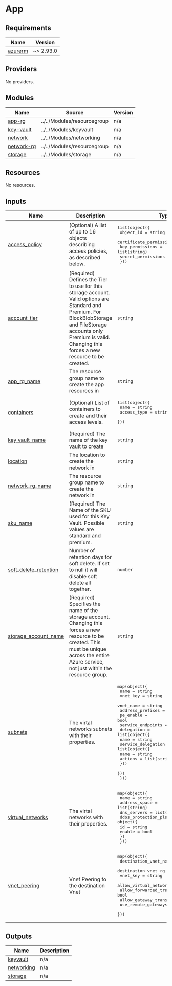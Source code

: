 # App

<!-- BEGINNING OF PRE-COMMIT-TERRAFORM DOCS HOOK -->
## Requirements

| Name | Version |
|------|---------|
| <a name="requirement_azurerm"></a> [azurerm](#requirement\_azurerm) | ~> 2.93.0 |

## Providers

No providers.

## Modules

| Name | Source | Version |
|------|--------|---------|
| <a name="module_app-rg"></a> [app-rg](#module\_app-rg) | ../../Modules/resourcegroup | n/a |
| <a name="module_key-vault"></a> [key-vault](#module\_key-vault) | ../../Modules/keyvault | n/a |
| <a name="module_network"></a> [network](#module\_network) | ../../Modules/networking | n/a |
| <a name="module_network-rg"></a> [network-rg](#module\_network-rg) | ../../Modules/resourcegroup | n/a |
| <a name="module_storage"></a> [storage](#module\_storage) | ../../Modules/storage | n/a |

## Resources

No resources.

## Inputs

| Name | Description | Type | Default | Required |
|------|-------------|------|---------|:--------:|
| <a name="input_access_policy"></a> [access\_policy](#input\_access\_policy) | (Optional) A list of up to 16 objects describing access policies, as described below. | <pre>list(object({<br>    object_id               = string<br>    certificate_permissions = list(string)<br>    key_permissions         = list(string)<br>    secret_permissions      = list(string)<br>  }))</pre> | `[]` | no |
| <a name="input_account_tier"></a> [account\_tier](#input\_account\_tier) | (Required) Defines the Tier to use for this storage account. Valid options are Standard and Premium. For BlockBlobStorage and FileStorage accounts only Premium is valid. Changing this forces a new resource to be created. | `string` | n/a | yes |
| <a name="input_app_rg_name"></a> [app\_rg\_name](#input\_app\_rg\_name) | The resource group name to create the app resources in | `string` | `"app-tf-rg"` | no |
| <a name="input_containers"></a> [containers](#input\_containers) | (Optional) List of containers to create and their access levels. | <pre>list(object({<br>    name        = string<br>    access_type = string<br>  }))</pre> | `[]` | no |
| <a name="input_key_vault_name"></a> [key\_vault\_name](#input\_key\_vault\_name) | (Required) The name of the key vault to create | `string` | n/a | yes |
| <a name="input_location"></a> [location](#input\_location) | The location to create the network in | `string` | `"eastus2"` | no |
| <a name="input_network_rg_name"></a> [network\_rg\_name](#input\_network\_rg\_name) | The resource group name to create the network in | `string` | `"network-tf-rg"` | no |
| <a name="input_sku_name"></a> [sku\_name](#input\_sku\_name) | (Required) The Name of the SKU used for this Key Vault. Possible values are standard and premium. | `string` | n/a | yes |
| <a name="input_soft_delete_retention"></a> [soft\_delete\_retention](#input\_soft\_delete\_retention) | Number of retention days for soft delete. If set to null it will disable soft delete all together. | `number` | `0` | no |
| <a name="input_storage_account_name"></a> [storage\_account\_name](#input\_storage\_account\_name) | (Required) Specifies the name of the storage account. Changing this forces a new resource to be created. This must be unique across the entire Azure service, not just within the resource group. | `string` | n/a | yes |
| <a name="input_subnets"></a> [subnets](#input\_subnets) | The virtal networks subnets with their properties. | <pre>map(object({<br>    name              = string<br>    vnet_key          = string<br>    vnet_name         = string<br>    address_prefixes  = list(string)<br>    pe_enable         = bool<br>    service_endpoints = list(string)<br>    delegation = list(object({<br>      name = string<br>      service_delegation = list(object({<br>        name    = string<br>        actions = list(string)<br>      }))<br>    }))<br>  }))</pre> | `{}` | no |
| <a name="input_virtual_networks"></a> [virtual\_networks](#input\_virtual\_networks) | The virtal networks with their properties. | <pre>map(object({<br>    name          = string<br>    address_space = list(string)<br>    dns_servers   = list(string)<br>    ddos_protection_plan = object({<br>      id     = string<br>      enable = bool<br>    })<br>  }))</pre> | `{}` | no |
| <a name="input_vnet_peering"></a> [vnet\_peering](#input\_vnet\_peering) | Vnet Peering to the destination Vnet | <pre>map(object({<br>    destination_vnet_name        = string<br>    destination_vnet_rg          = string<br>    vnet_key                     = string<br>    allow_virtual_network_access = bool<br>    allow_forwarded_traffic      = bool<br>    allow_gateway_transit        = bool<br>    use_remote_gateways          = bool<br>  }))</pre> | `{}` | no |

## Outputs

| Name | Description |
|------|-------------|
| <a name="output_keyvault"></a> [keyvault](#output\_keyvault) | n/a |
| <a name="output_networking"></a> [networking](#output\_networking) | n/a |
| <a name="output_storage"></a> [storage](#output\_storage) | n/a |
<!-- END OF PRE-COMMIT-TERRAFORM DOCS HOOK -->
